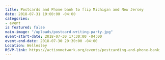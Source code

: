 ```yaml
---
title: Postcards and Phone bank to flip Michigan and New Jersey
date: 2018-07-31 19:00:00 -04:00
categories:
- event
is featured: false
main-image: "/uploads/postcard-writing-party.jpg"
event-start-date: 2018-07-30 17:30:00 -04:00
event-end-date: 2018-07-30 20:30:00 -04:00
Location: Wellesley
RSVP-link: https://actionnetwork.org/events/postcarding-and-phone-banking-for-tom-and-elissa?source=direct_link&
---
```


